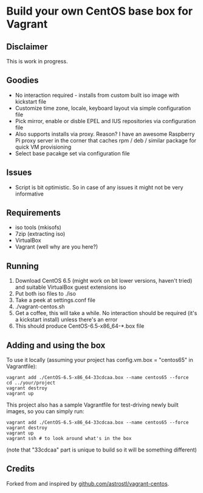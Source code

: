 # Build your own CentOS base box for Vagrant

## Disclaimer

This is work in progress.

## Goodies

* No interaction required - installs from custom built iso image with kickstart file
* Customize time zone, locale, keyboard layout via simple configuration file
* Pick mirror, enable or disble EPEL and IUS repositories via configuration file
* Also supports installs via proxy. Reason? I have an awesome Raspberry Pi proxy server in the corner that caches rpm / deb / similar package for quick VM provisioning
* Select base pacakge set via configuration file

## Issues

* Script is bit optimistic. So in case of any issues it might not be very informative

## Requirements

* iso tools (mkisofs)
* 7zip (extracting iso)
* VirtualBox
* Vagrant (well why are you here?)

## Running

1. Download CentOS 6.5 (might work on bit lower versions, haven't tried) and suitable VirtualBox guest extensions iso
2. Put both iso files to ./iso
3. Take a peek at settings.conf file
4. ./vagrant-centos.sh
5. Get a coffee, this will take a while. No interaction should be required (it's a kickstart install) unless there's an error
6. This should produce CentOS-6.5-x86_64-*.box file

## Adding and using the box

To use it locally (assuming your project has config.vm.box = "centos65" in Vagrantfile):

```
vagrant add ./CentOS-6.5-x86_64-33cdcaa.box --name centos65 --force
cd ../your/project
vagrant destroy
vagrant up
```

This project also has a sample Vagrantfile for test-driving newly built images, so you can simply run:

```
vagrant add ./CentOS-6.5-x86_64-33cdcaa.box --name centos65 --force
vagrant destroy
vagrant up
vagrant ssh # to look around what's in the box
```

(note that "33cdcaa" part is unique to build so it will be something different)

## Credits

Forked from and inspired by [github.com/astrostl/vagrant-centos](http://github.com/astrostl/vagrant-centos).

